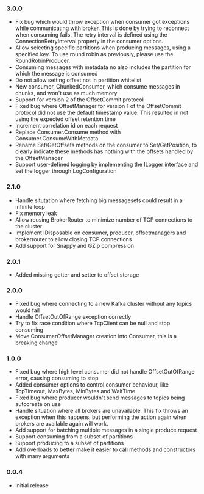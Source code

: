 ### 3.0.0
* Fix bug which would throw exception when consumer got exceptions while communicating with broker. This is done by trying to reconnect when consuming fails. The retry interval is defined using the ConnectionRetryInterval property in the consumer options.
* Allow selecting specific partitions when producing messages, using a specified key. To use round robin as previously, please use the RoundRobinProducer.
* Consuming messages with metadata no also includes the partition for which the message is consumed
* Do not allow setting offset not in partition whitelist
* New consumer, ChunkedConsumer, which consume messages in chunks, and won't use as much memory
* Support for version 2 of the OffsetCommit protocol
* Fixed bug where OffsetManager for version 1 of the OffsetCommit protocol did not use the default timestamp value. This resulted in not using the expected offset retention time
* Increment correlation id on each request
* Replace Consumer.Consume method with Consumer.ConsumeWithMetdata
* Rename Set/GetOffsets methods on the consumer to Set/GetPosition, to clearly indicate these methods has nothing with the offsets handled by the OffsetManager
* Support user-defined logging by implementing the ILogger interface and set the logger through LogConfiguration
### 2.1.0
* Handle situtation where fetching big messagesets could result in a infinite loop
* Fix memory leak
* Allow reusing BrokerRouter to minimize number of TCP connections to the cluster
* Implement IDisposable on consumer, producer, offsetmanagers and brokerrouter to allow closing TCP connections
* Add support for Snappy and GZip compression
### 2.0.1
* Added missing getter and setter to offset storage
### 2.0.0
* Fixed bug where connecting to a new Kafka cluster without any topics would fail
* Handle OffsetOutOfRange exception correctly
* Try to fix race condition where TcpClient can be null and stop consuming
* Move ConsumerOffsetManager creation into Consumer, this is a breaking change
### 1.0.0
* Fixed bug where high level consumer did not handle OffsetOutOfRange error, causing consuming to stop
* Added consumer options to control consumer behaviour, like TcpTimeout, MaxBytes, MinBytes and WaitTime
* Fixed bug where producer wouldn't send messages to topics being autocreate on use
* Handle situation where all brokers are unavailable. This fix throws an exception when this happens, but performing the action again when brokers are available again will work.
* Add support for batching multiple messages in a single produce request
* Support consuming from a subset of partitions
* Support producing to a subset of partitions
* Add overloads to better make it easier to call methods and constructors with many arguments
### 0.0.4
* Initial release
